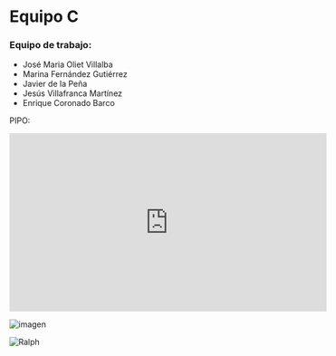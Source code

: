 # Equipo C  
  
### **Equipo de trabajo**:

- José Maria Oliet Villalba  
- Marina Fernández Gutiérrez  
- Javier de la Peña
- Jesús Villafranca Martínez
- Enrique Coronado Barco

PIPO:
<iframe width="560" height="315" src="https://www.youtube.com/embed/huie2_3Pekg" frameborder="0" allow="accelerometer; autoplay; encrypted-media; gyroscope; picture-in-picture" allowfullscreen></iframe>
<br>

![imagen](https://images-ext-1.discordapp.net/external/hkR9d2GzShnvrSqZP3giO738LswmoyHNuptptxvCT9c/https/cdn.discordapp.com/attachments/484363105422540800/544985511014563840/9k.png "profesor mono")

![Ralph](https://cdn.discordapp.com/attachments/543573943496343574/545620888972951552/giphy.gif)
